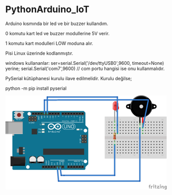 # PythonArduino_loT

Arduino kısmında bir led ve bir buzzer kullandım.

0 komutu kart led ve buzzer modullerine 5V verir.

1 komutu kart modulleri LOW moduna alır.

Pisi Linux üzerinde kodlanmıştır.

windows kullananlar:
ser=serial.Serial('/dev/ttyUSB0',9600, timeout=None) yerine;
serial.Serial('com7',9600) // com portu hangisi ise onu kullanmalıdır.


PySerial kütüphanesi kurulu ilave edilmelidir. Kurulu değilse;

python -m pip install pyserial

![fritzing](https://raw.githubusercontent.com/Sam0bt/LazarusArduino-loT/master/fritzing.png)

